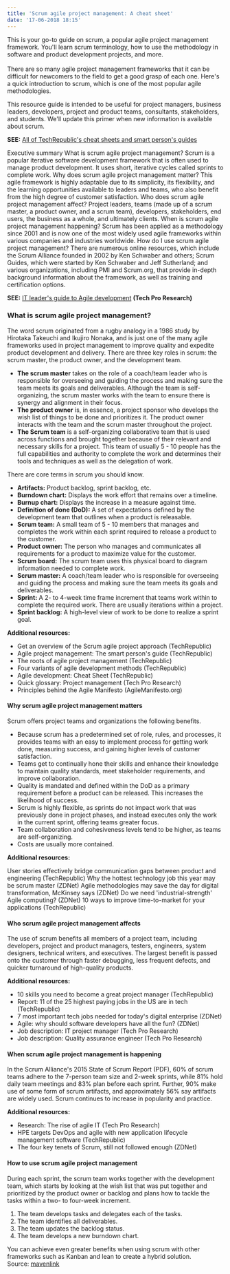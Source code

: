 ```yaml
---
title: 'Scrum agile project management: A cheat sheet'
date: '17-06-2018 18:15'
---
```


This is your go-to guide on scrum, a popular agile project management framework. You'll learn scrum terminology, how to use the methodology in software and product development projects, and more.<br><br>
There are so many agile project management frameworks that it can be difficult for newcomers to the field to get a good grasp of each one. Here's a quick introduction to scrum, which is one of the most popular agile methodologies.

This resource guide is intended to be useful for project managers, business leaders, developers, project and product teams, consultants, stakeholders, and students. We'll update this primer when new information is available about scrum.

**SEE:** [All of TechRepublic's cheat sheets and smart person's guides](https://www.techrepublic.com/topic/smart-persons-guides/)

Executive summary
What is scrum agile project management? Scrum is a popular iterative software development framework that is often used to manage product development. It uses short, iterative cycles called sprints to complete work.
Why does scrum agile project management matter? This agile framework is highly adaptable due to its simplicity, its flexibility, and the learning opportunities available to leaders and teams, who also benefit from the high degree of customer satisfaction.
Who does scrum agile project management affect? Project leaders, teams (made up of a scrum master, a product owner, and a scrum team), developers, stakeholders, end users, the business as a whole, and ultimately clients.
When is scrum agile project management happening? Scrum has been applied as a methodology since 2001 and is now one of the most widely used agile frameworks within various companies and industries worldwide.
How do I use scrum agile project management? There are numerous online resources, which include the Scrum Alliance founded in 2002 by Ken Schwaber and others; Scrum Guides, which were started by Ken Schwaber and Jeff Sutherland; and various organizations, including PMI and Scrum.org, that provide in-depth background information about the framework, as well as training and certification options.

**SEE:** [IT leader's guide to Agile development](www.techproresearch.com/downloads/it-leader-s-guide-to-agile-development/) **(Tech Pro Research)**

### What is scrum agile project management?

The word scrum originated from a rugby analogy in a 1986 study by Hirotaka Takeuchi and Ikujiro Nonaka, and is just one of the many agile frameworks used in project management to improve quality and expedite product development and delivery. There are three key roles in scrum: the scrum master, the product owner, and the development team.

* **The scrum master** takes on the role of a coach/team leader who is responsible for overseeing and guiding the process and making sure the team meets its goals and deliverables. Although the team is self-organizing, the scrum master works with the team to ensure there is synergy and alignment in their focus.
* **The product owner** is, in essence, a project sponsor who develops the wish list of things to be done and prioritizes it. The product owner interacts with the team and the scrum master throughout the project.
* **The Scrum team** is a self-organizing collaborative team that is used across functions and brought together because of their relevant and necessary skills for a project. This team of usually 5 - 10 people has the full capabilities and authority to complete the work and determines their tools and techniques as well as the delegation of work.

There are core terms in scrum you should know.

* **Artifacts:** Product backlog, sprint backlog, etc.
* **Burndown chart:** Displays the work effort that remains over a timeline.
* **Burnup chart:** Displays the increase in a measure against time.
* **Definition of done (DoD):** A set of expectations defined by the development team that outlines when a product is releasable.
* **Scrum team:** A small team of 5 - 10 members that manages and completes the work within each sprint required to release a product to the customer.
* **Product owner:** The person who manages and communicates all requirements for a product to maximize value for the customer.
* **Scrum board:** The scrum team uses this physical board to diagram information needed to complete work.
* **Scrum master:** A coach/team leader who is responsible for overseeing and guiding the process and making sure the team meets its goals and deliverables.
* **Sprint:** A 2- to 4-week time frame increment that teams work within to complete the required work. There are usually iterations within a project.
* **Sprint backlog:** A high-level view of work to be done to realize a sprint goal.

**Additional resources:**


* Get an overview of the Scrum agile project approach (TechRepublic)
* Agile project management: The smart person's guide (TechRepublic)
* The roots of agile project management (TechRepublic)
* Four variants of agile development methods (TechRepublic)
* Agile development: Cheat Sheet (TechRepublic)
* Quick glossary: Project management (Tech Pro Research)
* Principles behind the Agile Manifesto (AgileManifesto.org)

#### Why scrum agile project management matters
Scrum offers project teams and organizations the following benefits.

* Because scrum has a predetermined set of role, rules, and processes, it provides teams with an easy to implement process for getting work done, measuring success, and gaining higher levels of customer satisfaction.
* Teams get to continually hone their skills and enhance their knowledge to maintain quality standards, meet stakeholder requirements, and improve collaboration.
* Quality is mandated and defined within the DoD as a primary requirement before a product can be released. This increases the likelihood of success.
* Scrum is highly flexible, as sprints do not impact work that was previously done in project phases, and instead executes only the work in the current sprint, offering teams greater focus.
* Team collaboration and cohesiveness levels tend to be higher, as teams are self-organizing.
* Costs are usually more contained.

**Additional resources:**

User stories effectively bridge communication gaps between product and engineering (TechRepublic)
Why the hottest technology job this year may be scrum master (ZDNet)
Agile methodologies may save the day for digital transformation, McKinsey says (ZDNet)
Do we need 'industrial-strength' Agile computing? (ZDNet)
10 ways to improve time-to-market for your applications (TechRepublic)

#### Who scrum agile project management affects

The use of scrum benefits all members of a project team, including developers, project and product managers, testers, engineers, system designers, technical writers, and executives. The largest benefit is passed onto the customer through faster debugging, less frequent defects, and quicker turnaround of high-quality products.

**Additional resources:**

* 10 skills you need to become a great project manager (TechRepublic)
* Report: 11 of the 25 highest paying jobs in the US are in tech (TechRepublic)
* 7 most important tech jobs needed for today's digital enterprise (ZDNet)
* Agile: why should software developers have all the fun? (ZDNet)
* Job description: IT project manager (Tech Pro Research)
* Job description: Quality assurance engineer (Tech Pro Research)

#### When scrum agile project management is happening

In the Scrum Alliance's 2015 State of Scrum Report (PDF), 60% of scrum teams adhere to the 7-person team size and 2-week sprints, while 81% hold daily team meetings and 83% plan before each sprint. Further, 90% make use of some form of scrum artifacts, and approximately 56% say artifacts are widely used. Scrum continues to increase in popularity and practice.

**Additional resources:**

* Research: The rise of agile IT (Tech Pro Research)
* HPE targets DevOps and agile with new application lifecycle management software (TechRepublic)
* The four key tenets of Scrum, still not followed enough (ZDNet)


#### How to use scrum agile project management

During each sprint, the scrum team works together with the development team, which starts by looking at the wish list that was put together and prioritized by the product owner or backlog and plans how to tackle the tasks within a two- to four-week increment.

1. The team develops tasks and delegates each of the tasks.
2. The team identifies all deliverables.
3. The team updates the backlog status.
4. The team develops a new burndown chart.


You can achieve even greater benefits when using scrum with other frameworks such as Kanban and lean to create a hybrid solution.
<br>
Source: [mavenlink](https://blog.mavenlink.com/)